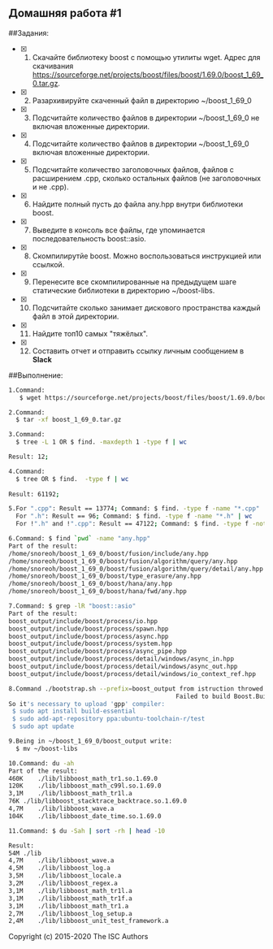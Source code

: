 ## Домашняя работа #1

##Задания:

- [x] 1. Скачайте библиотеку boost с помощью утилиты wget. Адрес для скачивания https://sourceforge.net/projects/boost/files/boost/1.69.0/boost_1_69_0.tar.gz.
- [x] 2. Разархивируйте скаченный файл в директорию ~/boost_1_69_0
- [x] 3. Подсчитайте количество файлов в директории ~/boost_1_69_0 не включая вложенные директории.
- [x] 4. Подсчитайте количество файлов в директории ~/boost_1_69_0 включая вложенные директории.
- [x] 5. Подсчитайте количество заголовочных файлов, файлов с расширением .cpp, сколько остальных файлов (не заголовочных и не .cpp).
- [x] 6. Найдите полный пусть до файла any.hpp внутри библиотеки boost.
- [x] 7. Выведите в консоль все файлы, где упоминается последовательность boost::asio.
- [x] 8. Скомпилирутйе boost. Можно воспользоваться инструкцией или ссылкой.
- [x] 9. Перенесите все скомпилированные на предыдущем шаге статические библиотеки в директорию ~/boost-libs.
- [x] 10. Подсчитайте сколько занимает дискового пространства каждый файл в этой директории.
- [x] 11. Найдите топ10 самых "тяжёлых".
- [x] 12. Составить отчет и отправить ссылку личным сообщением в **Slack**


##Выполнение:
```bash
1.Command:
   $ wget https://sourceforge.net/projects/boost/files/boost/1.69.0/boost_1_69_0.tar.gz
```
```sh
2.Command:
  $ tar -xf boost_1_69_0.tar.gz
```

```sh
3.Command:
  $ tree -L 1 OR $ find. -maxdepth 1 -type f | wc

Result: 12;
```
```sh
4.Command:
  $ tree OR $ find.  -type f | wc 
  
Result: 61192;
```

```sh
5.For ".cpp": Result == 13774; Command: $ find. -type f -name "*.cpp" | wc
  For ".h": Result == 96; Command: $ find. -type f -name "*.h" | wc
  For !".h" and !".cpp": Result == 47122; Command: $ find. -type f -not -name "*.cpp" -not -name "*.h" | wc
```
```sh
6.Command: $ find `pwd` -name "any.hpp"
Part of the result: 
/home/snoreoh/boost_1_69_0/boost/fusion/include/any.hpp
/home/snoreoh/boost_1_69_0/boost/fusion/algorithm/query/any.hpp
/home/snoreoh/boost_1_69_0/boost/fusion/algorithm/query/detail/any.hpp
/home/snoreoh/boost_1_69_0/boost/type_erasure/any.hpp
/home/snoreoh/boost_1_69_0/boost/hana/any.hpp
/home/snoreoh/boost_1_69_0/boost/hana/fwd/any.hpp
```
```sh
7.Command: $ grep -lR "boost::asio"
Part of the result:
boost_output/include/boost/process/io.hpp
boost_output/include/boost/process/spawn.hpp
boost_output/include/boost/process/async.hpp
boost_output/include/boost/process/system.hpp
boost_output/include/boost/process/async_pipe.hpp
boost_output/include/boost/process/detail/windows/async_in.hpp
boost_output/include/boost/process/detail/windows/async_out.hpp
boost_output/include/boost/process/detail/windows/io_context_ref.hpp
```
```sh
8.Command ./bootstrap.sh --prefix=boost_output from istruction throwed an error:
                                              Failed to build Boost.Build engine
So it's necessary to upload 'gpp' compiler:
 $ sudo apt install build-essential
 $ sudo add-apt-repository ppa:ubuntu-toolchain-r/test
 $ sudo apt update
```
```sh
9.Being in ~/boost_1_69_0/boost_output write:
  $ mv ~/boost-libs
```
```sh
10.Command: du -ah
Part of the result: 
460K	./lib/libboost_math_tr1.so.1.69.0
120K	./lib/libboost_math_c99l.so.1.69.0
3,1M	./lib/libboost_math_tr1l.a
76K	./lib/libboost_stacktrace_backtrace.so.1.69.0
4,7M	./lib/libboost_wave.a
104K	./lib/libboost_date_time.so.1.69.0
```
```sh
11.Command: $ du -Sah | sort -rh | head -10

Result:
54M	./lib
4,7M	./lib/libboost_wave.a
4,5M	./lib/libboost_log.a
3,5M	./lib/libboost_locale.a
3,2M	./lib/libboost_regex.a
3,1M	./lib/libboost_math_tr1l.a
3,1M	./lib/libboost_math_tr1f.a
3,1M	./lib/libboost_math_tr1.a
2,7M	./lib/libboost_log_setup.a
2,4M	./lib/libboost_unit_test_framework.a
```




  

 

  
 
 



Copyright (c) 2015-2020 The ISC Authors
```
